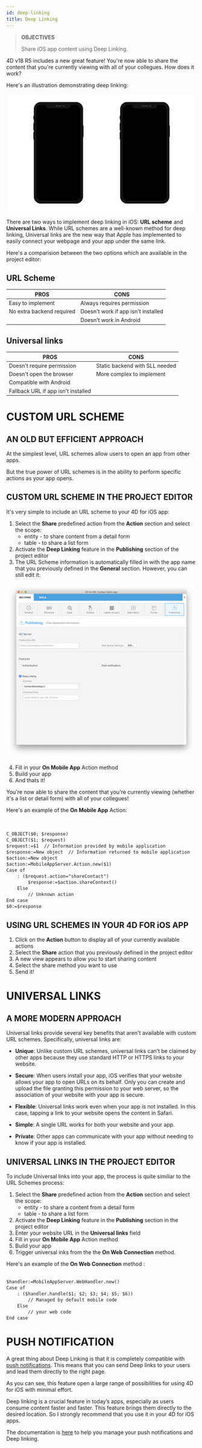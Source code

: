 ```yaml
---
id: deep-linking
title: Deep Linking
---
```


> **OBJECTIVES**
>
> Share iOS app content using Deep Linking.

4D v18 R5 includes a new great feature! You're now able to share the content that you're currently viewing with all of your collegues. How does it work?

Here's an illustration demonstrating deep linking:

![Deep linking animation](assets/en/deeplinking/4d-for-ios-deeplinking.gif)

There are two ways to implement deep linking in iOS: **URL scheme** and **Universal Links**. While URL schemes are a well-known method for deep linking, Universal links are the new way that Apple has implemented to easily connect your webpage and your app under the same link.

Here's a comparision between the two options which are available in the project editor:

## URL Scheme

| PROS  | CONS | 
|---------------|----------------| 
|Easy to implement|Always requires permission|
|No extra backend required|Doesn't work if app isn't installed|
|      			|Doesn't work in Android|

## Universal links

| PROS  | CONS | 
|---------------|----------------| 
|Doesn't require permission|Static backend with SLL needed|
|Doesn't open the browser|More complex to implement|
|Compatible with Android|   |
|Fallback URL if app isn't installed|   |

# CUSTOM URL SCHEME

## AN OLD BUT EFFICIENT APPROACH

At the simplest level, URL schemes allow users to open an app from other apps. 

But the true power of URL schemes is in the ability to perform specific actions as your app opens.

## CUSTOM URL SCHEME IN THE PROJECT EDITOR

It's very simple to include an URL scheme to your 4D for iOS app:

1. Select the **Share** predefined action from the **Action** section and select the scope: 
    *   entity - to share content from a detail form  
    *   table - to share a list form
2. Activate the **Deep Linking** feature in the **Publishing** section of the project editor
3. The URL Scheme information is automatically filled in with the app name that you previously defined in the **General** section. However, you can still edit it:

![Deep linking Project editor](assets/en/deeplinking/deep-linking-project-editor-publishing-section.png)

4. Fill in your **On Mobile App** Action method 
5. Build your app
6. And thats it!

You're now able to share the content that you're currently viewing (whether it's a list or detail form) with all of your collegues!

Here's an example of the **On Mobile App** Action:

```4d


C_OBJECT($0; $response)
C_OBJECT($1; $request)
$request:=$1  // Information provided by mobile application
$response:=New object  // Information returned to mobile application
$action:=New object
$action:=MobileAppServer.Action.new($1)
Case of 
    : ($request.action="shareContact")
        $response:=$action.shareContext()
    Else 
        // Unknown action
End case 
$0:=$response

```

## USING URL SCHEMES IN YOUR 4D FOR iOS APP
 
1. Click on the **Action** button to display all of your currently available actions 
2. Select the **Share** action that you previously defined in the project editor
3. A new view appears to allow you to start sharing content
4. Select the share method you want to use 
5. Send it!

# UNIVERSAL LINKS

## A MORE MODERN APPROACH

Universal links provide several key benefits that aren't available with custom URL schemes. Specifically, universal links are:

* **Unique**: Unlike custom URL schemes, universal links can’t be claimed by other apps because they use standard HTTP or HTTPS links to your website.

* **Secure**: When users install your app, iOS verifies that your website allows your app to open URLs on its behalf. Only you can create and upload the file granting this permission to your web server, so the association of your website with your app is secure.

* **Flexible**: Universal links work even when your app is not installed. In this case, tapping a link to your website opens the content in Safari.

* **Simple**: A single URL works for both your website and your app.

* **Private**: Other apps can communicate with your app without needing to know if your app is installed.

## UNIVERSAL LINKS IN THE PROJECT EDITOR

To include Universal links into your app, the process is quite similiar to the URL Schemes process:

1. Select the **Share** predefined action from the **Action** section and select the scope: 
    *   entity - to share a content from a detail form 
    *   table - to share a list form
2. Activate the **Deep Linking** feature in the **Publishing** section in the project editor
3. Enter your website URL in the **Universal links** field
4. Fill in your **On Mobile App** Action method 
5. Build your app
6. Trigger universal inks from the the **On Web Connection** method.

Here's an example of the **On Web Connection** method :

```4d

$handler:=MobileAppServer.WebHandler.new()
Case of
    : ($handler.handle($1; $2; $3; $4; $5; $6))
        // Managed by default mobile code
    Else
        // your web code
End case

```


# PUSH NOTIFICATION

A great thing about Deep Linking is that it is completely compatible with [push notifications](push-notification.html). This means that you can send Deep links to your users and lead them directly to the right page.

As you can see, this feature open a large range of possibilities for using 4D for iOS with minimal effort.

Deep linking is a crucial feature in today’s apps, especially as users consume content faster and faster. This feature brings them directly to the desired location. So I strongly recommend that you use it in your 4D for iOS apps.

The documentation is [here](https://github.com/4d-for-ios/4D-Mobile-App-Server/blob/18R4/Documentation/Classes/PushNotification.md) to help you manage your push notifications and Deep linking.




